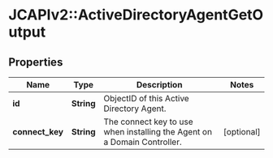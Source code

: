 # JCAPIv2::ActiveDirectoryAgentGetOutput

## Properties
Name | Type | Description | Notes
------------ | ------------- | ------------- | -------------
**id** | **String** | ObjectID of this Active Directory Agent. | 
**connect_key** | **String** | The connect key to use when installing the Agent on a Domain Controller. | [optional] 


